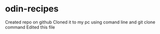 # odin-recipes
Created repo on github
Cloned it to my pc using comand line and git clone command
Edited this file